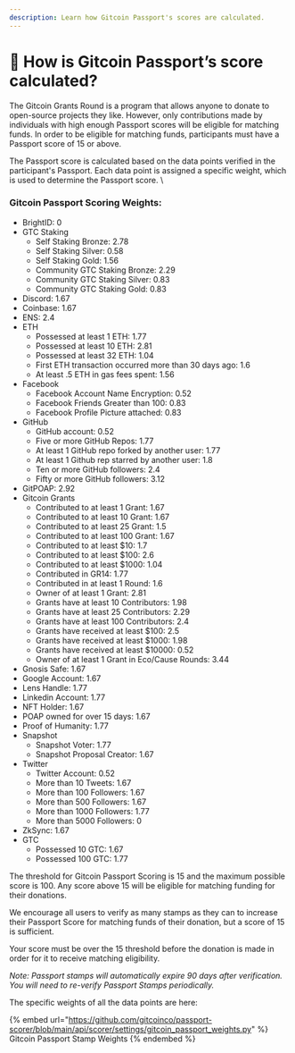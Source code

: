 ```yaml
---
description: Learn how Gitcoin Passport's scores are calculated.
---
```


# 🤔 How is Gitcoin Passport’s score calculated?

The Gitcoin Grants Round is a program that allows anyone to donate to open-source projects they like. However, only contributions made by individuals with high enough Passport scores will be eligible for matching funds. In order to be eligible for matching funds, participants must have a Passport score of 15 or above.

The Passport score is calculated based on the data points verified in the participant's Passport. Each data point is assigned a specific weight, which is used to determine the Passport score. \


### &#x20;Gitcoin Passport Scoring Weights:&#x20;

* BrightID: 0
* GTC Staking
  * Self Staking Bronze: 2.78
  * Self Staking Silver: 0.58
  * Self Staking Gold: 1.56
  * Community GTC Staking Bronze: 2.29
  * Community GTC Staking Silver: 0.83
  * Community GTC Staking Gold: 0.83
* Discord: 1.67
* Coinbase: 1.67
* ENS: 2.4
* ETH
  * Possessed at least 1 ETH: 1.77
  * Possessed at least 10 ETH: 2.81
  * Possessed at least 32 ETH: 1.04
  * First ETH transaction occurred more than 30 days ago: 1.6
  * At least .5 ETH in gas fees spent: 1.56
* Facebook
  * Facebook Account Name Encryption: 0.52
  * Facebook Friends Greater than 100: 0.83
  * Facebook Profile Picture attached: 0.83
* GitHub
  * GitHub account: 0.52
  * Five or more GitHub Repos: 1.77
  * At least 1 GitHub repo forked by another user: 1.77
  * At least 1 Github rep starred by another user: 1.8
  * Ten or more GitHub followers: 2.4
  * Fifty or more GitHub followers: 3.12
* GitPOAP: 2.92
* Gitcoin Grants
  * Contributed to at least 1 Grant: 1.67
  * Contributed to at least 10 Grant: 1.67
  * Contributed to at least 25 Grant: 1.5
  * Contributed to at least 100 Grant: 1.67
  * Contributed to at least $10: 1.7
  * Contributed to at least $100: 2.6
  * Contributed to at least $1000: 1.04
  * Contributed in GR14: 1.77
  * Contributed in at least 1 Round: 1.6
  * Owner of at least 1 Grant: 2.81
  * Grants have at least 10 Contributors: 1.98
  * Grants have at least 25 Contributors: 2.29
  * Grants have at least 100 Contributors: 2.4
  * Grants have received at least $100: 2.5
  * Grants have received at least $1000: 1.98
  * Grants have received at least $10000: 0.52
  * Owner of at least 1 Grant in Eco/Cause Rounds: 3.44
* Gnosis Safe: 1.67
* Google Account: 1.67
* Lens Handle: 1.77
* Linkedin Account: 1.77
* NFT Holder: 1.67
* POAP owned for over 15 days: 1.67
* Proof of Humanity: 1.77
* Snapshot
  * Snapshot Voter: 1.77
  * Snapshot Proposal Creator: 1.67
* Twitter
  * Twitter Account: 0.52
  * More than 10 Tweets: 1.67
  * More than 100 Followers: 1.67
  * More than 500 Followers: 1.67
  * More than 1000 Followers: 1.77
  * More than 5000 Followers: 0
* ZkSync: 1.67
* GTC
  * Possessed 10 GTC: 1.67
  * Possessed 100 GTC: 1.77

The threshold for Gitcoin Passport Scoring is 15 and the maximum possible score is 100. Any score above 15 will be eligible for matching funding for their donations.

We encourage all users to verify as many stamps as they can to increase their Passport Score for matching funds of their donation, but a score of 15 is sufficient.&#x20;

Your score must be over the 15 threshold before the donation is made in order for it to receive matching eligibility.&#x20;

_Note: Passport stamps will automatically expire 90 days after verification. You will need to re-verify Passport Stamps periodically._

The specific weights of all the data points are here:

{% embed url="https://github.com/gitcoinco/passport-scorer/blob/main/api/scorer/settings/gitcoin_passport_weights.py" %}
Gitcoin Passport Stamp Weights
{% endembed %}
